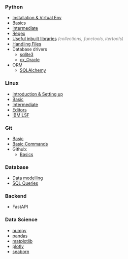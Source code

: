 ### Python
- [Installation & Virtual Env]()    
- [Basics]()
- [Intermediate]()
- [Regex]()
- [Useful inbuilt libraries]() *<span style="color:grey">(collections, functools, itertools)</span>*
- [Handling Files]()
- Database drivers 
    - [sqlite3]()
    - [cx_Oracle]()
- ORM
    - [SQLAlchemy]()

### Linux
- [Introduction & Setting up]()
- [Basic]()
- [Intermediate]()
- [Editors]()
- [IBM LSF]()


### Git
- [Basic](topics/git/basics.md)
- [Basic Commands](topics/git/basic_commands.md)
- Github:
    - [Basics](topics/git/github/basics.md)

### Database
- [Data modelling](topics/database/data_modelling.md)
- [SQL Queries]()

### Backend
- FastAPI

### Data Science
- [numpy]()
- [pandas]()
- [matplotlib]()
- [plotly]()
- [seaborn]()


